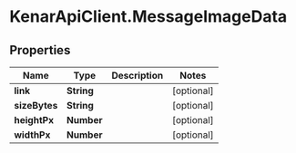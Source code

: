 # KenarApiClient.MessageImageData

## Properties

Name | Type | Description | Notes
------------ | ------------- | ------------- | -------------
**link** | **String** |  | [optional] 
**sizeBytes** | **String** |  | [optional] 
**heightPx** | **Number** |  | [optional] 
**widthPx** | **Number** |  | [optional] 



